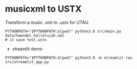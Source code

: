 # musicxml to USTX
Transform a music .xml to .ustx for UTAU.

```
PYTHONPATH="$PYTHONPATH:$(pwd)" python3.8 src/main.py data/haendel_hallelujah.xml
# it save test.ustx
```

* streamlit demo

```
PYTHONPATH="$PYTHONPATH:$(pwd)" python3.8 -m streamlit run src/streamlit_app.py
```